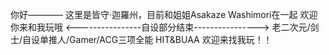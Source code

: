 你好————
这里是皆守·迦羅州，目前和姐姐Asakaze Washimori在一起
欢迎你来和我玩哦
<----------------自设部分结束---------------->
老二次元/剑士/自设单推人/Gamer/ACG三项全能
HIT&BUAA
欢迎来找我玩！！

<!---
ClearW1nd/ClearW1nd is a ✨ special ✨ repository because its `README.md` (this file) appears on your GitHub profile.
You can click the Preview link to take a look at your changes.
--->
